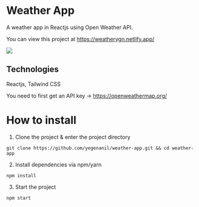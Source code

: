 # Weather App
A weather app in Reactjs using Open Weather API.

You can view this project at https://weatherygn.netlify.app/

<img src="https://user-images.githubusercontent.com/60621490/170032487-931365f8-e292-4a7c-a533-b523890a0c61.png" />

## Technologies
Reactjs, Tailwind CSS

You need to first get an API key -> https://openweathermap.org/

# How to install

1. Clone the project & enter the project directory
```
git clone https://github.com/yegenanil/weather-app.git && cd weather-app
```
2. Install dependencies via npm/yarn
```
npm install
```
3. Start the project
```
npm start
```
